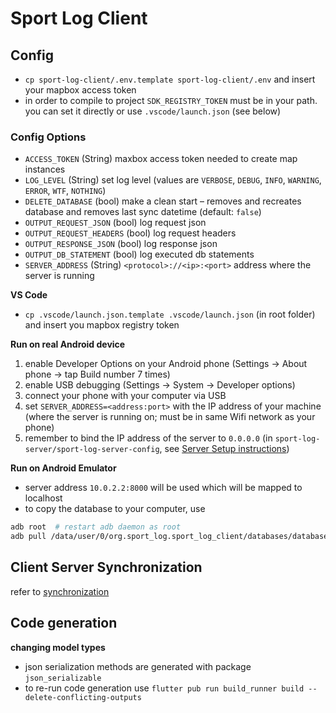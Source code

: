 # Sport Log Client

## Config

* `cp sport-log-client/.env.template sport-log-client/.env` and insert your mapbox access token
* in order to compile to project `SDK_REGISTRY_TOKEN` must be in your path. you can set it directly or use `.vscode/launch.json` (see below)

### Config Options
* `ACCESS_TOKEN` (String) maxbox access token needed to create map instances
* `LOG_LEVEL` (String) set log level (values are `VERBOSE`, `DEBUG`, `INFO`, `WARNING`, `ERROR`, `WTF`, `NOTHING`)
* `DELETE_DATABASE` (bool) make a clean start – removes and recreates database and removes last sync datetime (default: `false`)
* `OUTPUT_REQUEST_JSON` (bool) log request json
* `OUTPUT_REQUEST_HEADERS` (bool) log request headers
* `OUTPUT_RESPONSE_JSON` (bool) log response json
* `OUTPUT_DB_STATEMENT` (bool) log executed db statements
* `SERVER_ADDRESS` (String) `<protocol>://<ip>:<port>` address where the server is running

**VS Code**

* `cp .vscode/launch.json.template .vscode/launch.json` (in root folder) and insert you mapbox registry token

**Run on real Android device**

1. enable Developer Options on your Android phone (Settings &#8594; About phone &#8594; tap Build number 7 times)
2. enable USB debugging (Settings &#8594; System &#8594; Developer options)
3. connect your phone with your computer via USB
4. set `SERVER_ADDRESS=<address:port>` with the IP address of your machine (where the server is running on; must be in same Wifi network as your phone)
5. remember to bind the IP address of the server to `0.0.0.0` (in `sport-log-server/sport-log-server-config`, see [Server Setup instructions](../sport-log-server/README.md))

**Run on Android Emulator**

* server address `10.0.2.2:8000` will be used which will be mapped to localhost
* to copy the database to your computer, use
```bash
adb root  # restart adb daemon as root
adb pull /data/user/0/org.sport_log.sport_log_client/databases/database.sqlite <folder> # pull file to local storage
```

## Client Server Synchronization

refer to [synchronization](../SYNCHRONIZATION.md)

## Code generation

**changing model types**

* json serialization methods are generated with package `json_serializable`
* to re-run code generation use `flutter pub run build_runner build --delete-conflicting-outputs`
